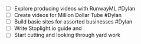 - [ ] Explore producing videos with RunwayML #Dylan 
- [ ] Create videos for Million Dollar Tube #Dylan 
- [ ] Build basic sites for assorted businesses #Dylan 
- [ ] Write Stoplight.io guide and 
- [ ] Start cutting and looking through yard work
